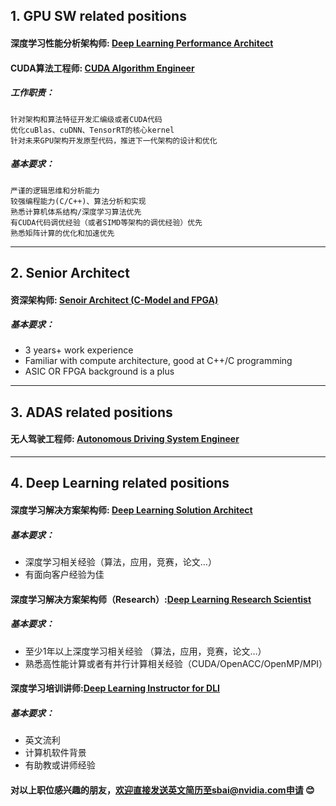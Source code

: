 ## 1. GPU SW related positions

#### 深度学习性能分析架构师: [Deep Learning Performance Architect](/深度学习性能分析架构师.md)
#### CUDA算法工程师: [CUDA Algorithm Engineer](/CUDA_Algorithm_Engineer.md)

##### 工作职责：
    针对架构和算法特征开发汇编级或者CUDA代码
    优化cuBlas、cuDNN、TensorRT的核心kernel
    针对未来GPU架构开发原型代码，推进下一代架构的设计和优化
##### 基本要求：
    严谨的逻辑思维和分析能力
    较强编程能力(C/C++)、算法分析和实现
    熟悉计算机体系结构/深度学习算法优先
    有CUDA代码调优经验（或者SIMD等架构的调优经验）优先
    熟悉矩阵计算的优化和加速优先
_____
## 2. Senior Architect
#### 资深架构师: [Senoir Architect (C-Model and FPGA)](/Senior_Pre-silicon_C-Model_and_FPGA_Prototype_Architect.md)
##### 基本要求：
 - 3 years+ work experience
 - Familiar with compute architecture, good at C++/C programming
 - ASIC OR FPGA background is a plus
____
## 3. ADAS related positions
#### 无人驾驶工程师: [Autonomous Driving System Engineer](/无人驾驶系统工程师.md)
____
## 4. Deep Learning related positions
#### 深度学习解决方案架构师: [Deep Learning Solution Architect](/深度学习解决方案架构师.md)
##### 基本要求：
- 深度学习相关经验（算法，应用，竞赛，论文…）
- 有面向客户经验为佳
#### 深度学习解决方案架构师（Research）:[Deep Learning Research Scientist](/深度学习解决方案架构师(Research).md)
##### 基本要求：
- 至少1年以上深度学习相关经验 （算法，应用，竞赛，论文…）
- 熟悉高性能计算或者有并行计算相关经验（CUDA/OpenACC/OpenMP/MPI）
#### 深度学习培训讲师:[Deep Learning Instructor for DLI](/深度学习培训讲师.md)
##### 基本要求：
- 英文流利
- 计算机软件背景
- 有助教或讲师经验

#### 对以上职位感兴趣的朋友，欢迎直接发送英文简历至sbai@nvidia.com申请 :blush:

